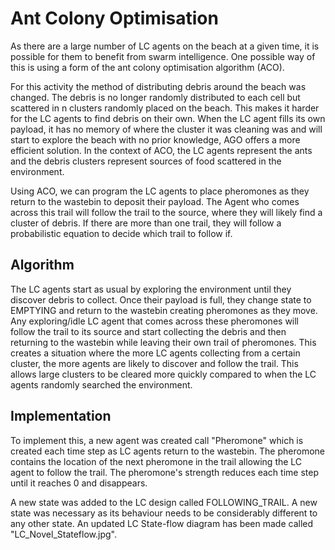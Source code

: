 # Ant Colony Optimisation
As there are a large number of LC agents on the beach at a given time, it is possible for them to benefit from swarm intelligence. One possible way of this is using a form of the ant colony optimisation algorithm (ACO).

For this activity the method of distributing debris around the beach was changed. The debris is no longer randomly distributed to each cell but scattered in n clusters randomly placed on the beach. This makes it harder for the LC agents to find debris on their own. When the LC agent fills its own payload, it has no memory of where the cluster it was cleaning was and will start to explore the beach with no prior knowledge, AGO offers a more efficient solution. In the context of ACO, the LC agents represent the ants and the debris clusters represent sources of food scattered in the environment.

Using ACO, we can program the LC agents to place pheromones as they return to the wastebin to deposit their payload. The Agent who comes across this trail will follow the trail to the source, where they will likely find a cluster of debris. If there are more than one trail, they will follow a probabilistic equation to decide which trail to follow if.

## Algorithm
The LC agents start as usual by exploring the environment until they discover debris to collect. Once their payload is full, they change state to EMPTYING and return to the wastebin creating pheromones as they move.
Any exploring/idle LC agent that comes across these pheromones will follow the trail to its source and start collecting the debris and then returning to the wastebin while leaving their own trail of pheromones. 
This creates a situation where the more LC agents collecting from a certain cluster, the more agents are likely to discover and follow the trail. This allows large clusters to be cleared more quickly compared to when the LC agents randomly searched the environment.

## Implementation
To implement this, a new agent was created call "Pheromone" which is created each time step as LC agents return to the wastebin. The pheromone contains the location of the next pheromone in the trail allowing the LC agent to follow the trail. The pheromone's strength reduces each time step until it reaches 0 and disappears. 

A new state was added to the LC design called FOLLOWING_TRAIL. A new state was necessary as its behaviour needs to be considerably different to any other state. An updated LC State-flow diagram has been made called "LC_Novel_Stateflow.jpg".

